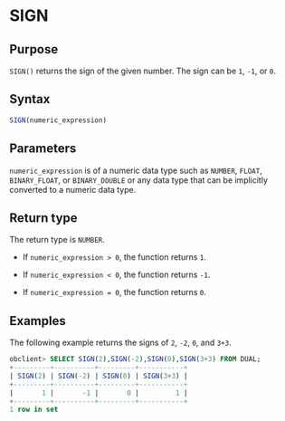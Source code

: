 # SIGN

## Purpose

`SIGN()` returns the sign of the given number. The sign can be `1`, `-1`, or `0`.

## Syntax

```sql
SIGN(numeric_expression)
```

## Parameters

`numeric_expression` is of a numeric data type such as `NUMBER`, `FLOAT`, `BINARY_FLOAT`, or `BINARY_DOUBLE` or any data type that can be implicitly converted to a numeric data type.

## Return type

The return type is `NUMBER`.

* If `numeric_expression > 0`, the function returns `1`.

* If `numeric_expression < 0`, the function returns `-1`.

* If `numeric_expression = 0`, the function returns `0`.

## Examples

The following example returns the signs of `2`, `-2`, `0`, and `3+3`.

```sql
obclient> SELECT SIGN(2),SIGN(-2),SIGN(0),SIGN(3+3) FROM DUAL;
+---------+----------+---------+-----------+
| SIGN(2) | SIGN(-2) | SIGN(0) | SIGN(3+3) |
+---------+----------+---------+-----------+
|       1 |       -1 |       0 |         1 |
+---------+----------+---------+-----------+
1 row in set
```

